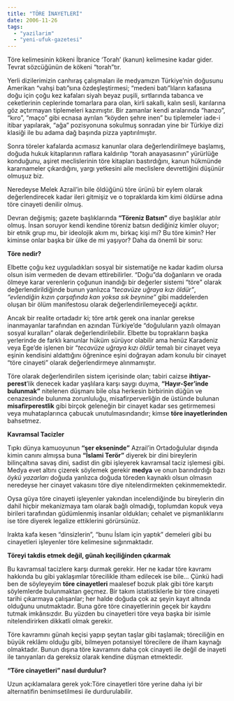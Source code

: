 ```yaml
---
title: "TÖRE İNAYETLERİ"
date: 2006-11-26
tags: 
  - "yazilarim"
  - "yeni-ufuk-gazetesi"
---
```


Töre kelimesinin kökeni İbranice ‘Torah’ (kanun) kelimesine kadar gider. Tevrat sözcüğünün de kökeni “torah”tır.

Yerli dizilerimizin canhıraş çalışmaları ile medyamızın Türkiye’nin doğusunu Amerikan “vahşi batı”sına özdeşleştirmesi; “medeni batı”lıların kafasına doğu için çoğu kez kafaları siyah beyaz puşili, sırtlarında tabanca ve ceketlerinin ceplerinde tomarlara para olan, kirli sakallı, kalın sesli, karılarına göz açtırmayan tiplemeleri kazımıştır. Bir zamanlar kendi aralarında “hanzo”, “kıro”, “maço” gibi ecnasa ayrılan “köyden şehre inen” bu tiplemeler iade-i itibar yapılarak, “ağa” pozisyonuna sokulmuş sonradan yine bir Türkiye dizi klasiği ile bu adama dağ başında pizza yaptırılmıştır.

Sonra töreler kafalarda acımasız kanunlar olara değerlendirilmeye başlamış, doğuda hukuk kitaplarının raflara kaldırılıp “torah anayasasının” yürürlüğe konduğunu, aşiret meclislerinin töre kitapları bastırdığını, kanun hükmünde kararnameler çıkardığını, yargı yetkesini aile meclislere devrettiğini düşünür olmuşuz biz.

Neredeyse Melek Azrail’in bile öldüğünü töre ürünü bir eylem olarak değerlendirecek kadar ileri gitmişiz ve o topraklarda kim kimi öldürse adına töre cinayeti denilir olmuş.

Devran değişmiş; gazete başlıklarında **“Töreniz Batsın”** diye başlıklar atılır olmuş. İnsan soruyor kendi kendine töreniz batsın dediğiniz kimler oluyor; bir etnik grup mu, bir ideolojik akım mı, birkaç kişi mi? Bu töre kimin? Her kiminse onlar başka bir ülke de mi yaşıyor? Daha da önemli bir soru:

**Töre nedir?**

Elbette çoğu kez uyguladıkları sosyal bir sistematiğe ne kadar kadim olursa olsun isim vermeden de devam ettirebilirler. “Doğu”da doğanların ve orada ölmeye karar verenlerin çoğunun inandığı bir değerler sistemi “töre” olarak değerlendirildiğinde bunun yanlızca “_tecavüze uğraya kızı öldür”_, _“evlendiğin kızın çarşafında kan yoksa sık beynine”_ gibi maddelerden oluşan bir ölüm manifestosu olarak değerlendirilemeyeceği açıktır.

Ancak bir realite ortadadır ki; töre artık gerek ona inanlar gerekse inanmayanlar tarafından en azından Türkiye’de “doğuluların yazılı olmayan sosyal kuralları” olarak değerlendirilebilir. Elbette bu toprakların başka yerlerinde de farklı kanunlar hüküm sürüyor olabilir ama henüz Karadeniz veya Ege’de işlenen bir “_tecavüze uğraya kızı öldür_ temalı bir cinayet veya eşinin kendisini aldattığını öğrenince eşini doğrayan adam konulu bir cinayet “töre cinayeti” olarak değerlendirmeye alınmamıştır.

Töre olarak değerlendirilen sistem içerisinde olan; tabiri caizse **ihtiyar-perest**’lik denecek kadar yaşlılara karşı saygı duyma, **“Hayır-Şer’inde bulunmak”** nitelenen düşmanı bile olsa herkesin birbirinin düğün ve cenazesinde bulunma zorunluluğu, misafirperverliğin de üstünde bulunan **misafirperestlik** gibi birçok geleneğin bir cinayet kadar ses getirmemesi veya muhataplarınca çabucak unutulmasındandır; kimse **töre inayetlerinden** bahsetmez.

**Kavramsal Tacizler**

Tıpkı dünya kamuoyunun **“şer ekseninde”** Azrail’in Ortadoğulular dışında kimin canını almışsa buna **“İslami Terör”** diyerek bir dini bireylerin bilinçaltına savaş dini, sadist din gibi işleyerek kavramsal taciz işlemesi gibi. Medya evet altını çizerek söylemek gerekir **medya** ve onun barındırdığı bazı _öykü yazarları_ doğuda yanlızca doğuda töreden kaynaklı olsun olmasın neredeyse her cinayet vakasını töre diye nitelendirmekten çekinmemektedir.

Oysa güya töre cinayeti işleyenler yakından incelendiğinde bu bireylerin din dahil hiçbir mekanizmaya tam olarak bağlı olmadığı, toplumdan kopuk veya birileri tarafından güdümlenmiş insanlar oldukları; cehalet ve pişmanlıklarını ise töre diyerek legalize ettiklerini görürsünüz.

Irakta kafa kesen “dinsizlerin”, “bunu İslam için yaptık” demeleri gibi bu cinayetleri işleyenler töre kelimesine sığınmaktadır.

**Töreyi takdis etmek değil, günah keçiliğinden çıkarmak**

Bu kavramsal tacizlere karşı durmak gerekir. Her ne kadar töre kavramı hakkında bu gibi yaklaşımlar törecilikle itham edilecek ise bile… Çünkü hadi ben de söyleyeyim **töre cinayetleri** maalesef bozuk plak gibi töre karşıtı söylemlerde bulunmaktan geçmez. Bir takım istatistiklerle bir töre cinayeti tarihi çıkarmaya çalışanlar; her halde doğuda çok az şeyin kayıt altında olduğunu unutmaktadır. Buna göre töre cinayetlerinin geçek bir kaydını tutmak imkânsızdır. Bu yüzden bu cinayetleri töre veya başka bir isimle nitelendirirken dikkatli olmak gerekir.

Töre kavramını günah keçisi yapıp şeytan taşlar gibi taşlamak; töreciliğin en büyük reklâmı olduğu gibi, bilmeyen potansiyel törecilere de ilham kaynağı olmaktadır. Bunun dışına töre kavramını daha çok cinayeti ile değil de inayeti ile tanıyanları da gereksiz olarak kendine düşman etmektedir.

**“Töre cinayetleri” nasıl durdulur?**

Uzun açıklamalara gerek yok:Töre cinayetleri töre yerine daha iyi bir alternatifin benimsetilmesi ile durdurulabilir.
